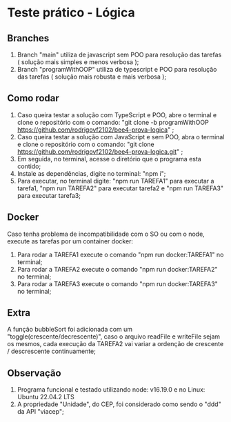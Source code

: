 # Teste prático - Lógica

## Branches

1. Branch "main" utiliza de javascript sem POO para resolução das tarefas ( solução mais simples e menos verbosa );
2. Branch "programWithOOP" utiliza de typescript e POO para resolução das tarefas ( solução mais robusta e mais verbosa );

## Como rodar

1. Caso queira testar a solução com TypeScript e POO, abre o terminal e clone o repositório com o comando: "git clone -b programWithOOP https://github.com/rodrigovf2102/bee4-prova-logica" ;
2. Caso queira testar a solução com JavaScript e sem POO, abra o terminal e clone o repositório com o comando: "git clone https://github.com/rodrigovf2102/bee4-prova-logica.git" ;
3. Em seguida, no terminal, acesse o diretório que o programa esta contido;
4. Instale as dependências, digite no terminal: "npm i";
5. Para executar, no terminal digite: "npm run TAREFA1" para executar a tarefa1, "npm run TAREFA2" para executar tarefa2 e "npm run TAREFA3" para executar tarefa3;


## Docker

Caso tenha problema de incompatibilidade com o SO ou com o node, execute as tarefas por um container docker:
1. Para rodar a TAREFA1 execute o comando "npm run docker:TAREFA1" no terminal;
2. Para rodar a TAREFA2 execute o comando "npm run docker:TAREFA2" no terminal;
3. Para rodar a TAREFA3 execute o comando "npm run docker:TAREFA3" no terminal;

## Extra

A função bubbleSort foi adicionada com um "toggle(crescente/decrescente)", caso o arquivo readFile e writeFile sejam os mesmos, cada execução da TAREFA2 vai variar a ordenção de crescente / descrescente continuamente;

## Observação

1. Programa funcional e testado utilizando node: v16.19.0 e no Linux: Ubuntu 22.04.2 LTS
2. A propriedade "Unidade", do CEP, foi considerado como sendo o "ddd" da API "viacep";